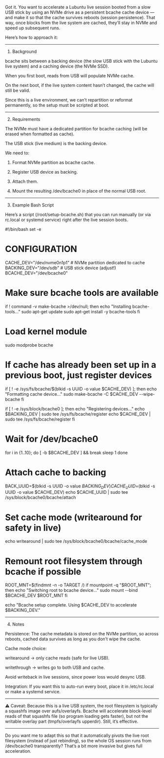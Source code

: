 Got it. You want to accelerate a Lubuntu live session booted from a slow USB stick by using an NVMe drive as a persistent bcache cache device — and make it so that the cache survives reboots (session persistence). That way, once blocks from the live system are cached, they’ll stay in NVMe and speed up subsequent runs.

Here’s how to approach it:


---

1. Background

bcache sits between a backing device (the slow USB stick with the Lubuntu live system) and a caching device (the NVMe SSD).

When you first boot, reads from USB will populate NVMe cache.

On the next boot, if the live system content hasn’t changed, the cache will still be valid.

Since this is a live environment, we can’t repartition or reformat permanently, so the setup must be scripted at boot.



---

2. Requirements

The NVMe must have a dedicated partition for bcache caching (will be erased when formatted as cache).

The USB stick (live medium) is the backing device.

We need to:

1. Format NVMe partition as bcache cache.


2. Register USB device as backing.


3. Attach them.


4. Mount the resulting /dev/bcache0 in place of the normal USB root.





---

3. Example Bash Script

Here’s a script (/root/setup-bcache.sh) that you can run manually (or via rc.local or systemd service) right after the live session boots.

#!/bin/bash
set -e

# CONFIGURATION
CACHE_DEV="/dev/nvme0n1p1"   # NVMe partition dedicated to cache
BACKING_DEV="/dev/sdb"       # USB stick device (adjust!)
BCACHE_DEV="/dev/bcache0"

# Make sure bcache tools are available
if ! command -v make-bcache >/dev/null; then
    echo "Installing bcache-tools..."
    sudo apt-get update
    sudo apt-get install -y bcache-tools
fi

# Load kernel module
sudo modprobe bcache

# If cache has already been set up in a previous boot, just register devices
if [ ! -e /sys/fs/bcache/$(blkid -s UUID -o value $CACHE_DEV) ]; then
    echo "Formatting cache device..."
    sudo make-bcache -C $CACHE_DEV --wipe-bcache
fi

if [ ! -e /sys/block/bcache0 ]; then
    echo "Registering devices..."
    echo $BACKING_DEV | sudo tee /sys/fs/bcache/register
    echo $CACHE_DEV   | sudo tee /sys/fs/bcache/register
fi

# Wait for /dev/bcache0
for i in {1..10}; do
    [ -b $BCACHE_DEV ] && break
    sleep 1
done

# Attach cache to backing
BACK_UUID=$(blkid -s UUID -o value $BACKING_DEV)
CACHE_UUID=$(blkid -s UUID -o value $CACHE_DEV)
echo $CACHE_UUID | sudo tee /sys/block/bcache0/bcache/attach

# Set cache mode (writearound for safety in live)
echo writearound | sudo tee /sys/block/bcache0/bcache/cache_mode

# Remount root filesystem through bcache if possible
ROOT_MNT=$(findmnt -n -o TARGET /)
if mountpoint -q "$ROOT_MNT"; then
    echo "Switching root to bcache device..."
    sudo mount --bind $BCACHE_DEV $ROOT_MNT
fi

echo "Bcache setup complete. Using $CACHE_DEV to accelerate $BACKING_DEV."


---

4. Notes

Persistence: The cache metadata is stored on the NVMe partition, so across reboots, cached data survives as long as you don’t wipe the cache.

Cache mode choice:

writearound → only cache reads (safe for live USB).

writethrough → writes go to both USB and cache.

Avoid writeback in live sessions, since power loss would desync USB.


Integration: If you want this to auto-run every boot, place it in /etc/rc.local or make a systemd service.



---

⚠️ Caveat: Because this is a live USB system, the root filesystem is typically a squashfs image over aufs/overlayfs. Bcache will accelerate block-level reads of that squashfs file (so program loading gets faster), but not the writable overlay part (tmpfs/overlayfs upperdir). Still, it’s effective.


---

Do you want me to adapt this so that it automatically pivots the live root filesystem (instead of just rebinding), so the whole OS session runs from /dev/bcache0 transparently? That’s a bit more invasive but gives full acceleration.

